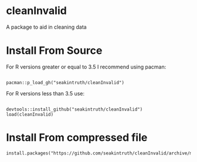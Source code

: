 # cleanInvalid

A package to aid in cleaning data


# Install From Source
For R versions greater or equal to 3.5 I recommend using pacman:

```

pacman::p_load_gh("seakintruth/cleanInvalid")

```



For R versions less than 3.5 use:

```

devtools::install_github("seakintruth/cleanInvalid")
load(cleanInvalid)

```

# Install From compressed file
```
install.packages("https://github.com/seakintruth/cleanInvalid/archive/master.zip",repos=NULL,type="source")
```
